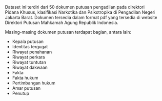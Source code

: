 Dataset ini terdiri dari 50 dokumen putusan pengadilan pada direktori Pidana Khusus, klasifikasi Narkotika dan Psikotropika di Pengadilan Negeri Jakarta Barat. Dokumen tersedia dalam format pdf yang tersedia di website Direktori Putusan Mahkamah Agung Republik Indonesia. 

Masing-masing dokumen putusan terdapat bagian, antara lain:
- Kepala putusan
- Identitas tergugat
- Riwayat penahanan
- Riwayat perkara
- Riwayat tuntutan
- Riwayat dakwaan
- Fakta
- Fakta hukum
- Pertimbangan hukum
- Amar putusan
- Penutup
